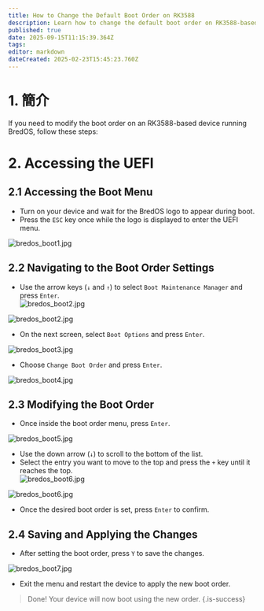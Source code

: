 ```yaml
---
title: How to Change the Default Boot Order on RK3588
description: Learn how to change the default boot order on RK3588-based devices using the UEFI firmware settings
published: true
date: 2025-09-15T11:15:39.364Z
tags:
editor: markdown
dateCreated: 2025-02-23T15:45:23.760Z
---
```


# 1. 簡介

If you need to modify the boot order on an RK3588-based device running BredOS, follow these steps:

# 2. Accessing the UEFI

## 2.1 Accessing the Boot Menu

- Turn on your device and wait for the BredOS logo to appear during boot.
- Press the `ESC` key once while the logo is displayed to enter the UEFI menu.

![bredos_boot1.jpg](/boot_images/bredos_boot1.jpg)

## 2.2 Navigating to the Boot Order Settings

- Use the arrow keys (`↓` and `↑`) to select `Boot Maintenance Manager` and press `Enter`.\
  ![bredos_boot2.jpg](/boot_images/bredos_boot2.jpg)

![bredos_boot2.jpg](/boot_images/bredos_boot2.jpg)

- On the next screen, select `Boot Options` and press `Enter`.

![bredos_boot3.jpg](/boot_images/bredos_boot3.jpg)

- Choose `Change Boot Order` and press `Enter`.

![bredos_boot4.jpg](/boot_images/bredos_boot4.jpg)

## 2.3 Modifying the Boot Order

- Once inside the boot order menu, press `Enter`.

![bredos_boot5.jpg](/boot_images/bredos_boot5.jpg)

- Use the down arrow (`↓`) to scroll to the bottom of the list.
- Select the entry you want to move to the top and press the `+` key until it reaches the top.\
  ![bredos_boot6.jpg](/boot_images/bredos_boot6.jpg)

![bredos_boot6.jpg](/boot_images/bredos_boot6.jpg)

- Once the desired boot order is set, press `Enter` to confirm.

## 2.4 Saving and Applying the Changes

- After setting the boot order, press `Y` to save the changes.

![bredos_boot7.jpg](/boot_images/bredos_boot7.jpg)

- Exit the menu and restart the device to apply the new boot order.

> Done! Your device will now boot using the new order.
> {.is-success}

